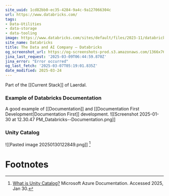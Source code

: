 ```yaml
---
site_uuid: 1cd82bb0-ec35-4284-9a4c-9a127066304c
url: https://www.databricks.com/
tags:
- Data-Utilities
- data-storage
- data-tooling
image: https://www.databricks.com/sites/default/files/2023-11/databricks-og-universal.png
site_name: Databricks
title: The Data and AI Company — Databricks
og_screenshot_url: https://og-screenshots-prod.s3.amazonaws.com/1366x768/80/false/42aaa147ffc4a84ee2f837ee8c5005842c36c79fea79f9e5644cd8c215635c40.jpeg
jina_last_request: '2025-03-09T06:44:59.870Z'
jina_error: "Error occurred"
og_last_fetch: '2025-03-07T05:19:01.835Z'
date_modified: 2025-03-24
---
```



Part of the [[Current Stack]] of Laerdal.

### Example of Databricks Documentation
A good example of [[Documentation]] and [[Documentation First Development|Documentation First]] development.
![[Screenshot 2025-01-30 at 12.30.47 PM_Databricks--Documentation.png]]

### Unity Catalog

![[Pasted image 20250130122849.png]] [^1]

# Footnotes
[^1]: [What is Unity Catalog?](https://learn.microsoft.com/en-us/azure/databricks/data-governance/unity-catalog/) Microsoft Azure Documentation.  Accessed 2025, Jan 30.  
